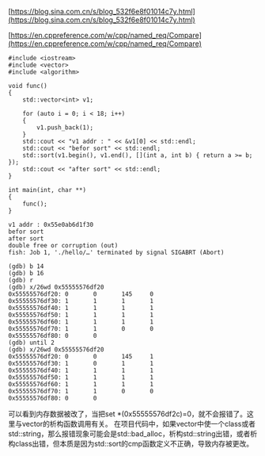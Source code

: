 [https://blog.sina.com.cn/s/blog_532f6e8f01014c7y.html](https://blog.sina.com.cn/s/blog_532f6e8f01014c7y.html)

[https://en.cppreference.com/w/cpp/named_req/Compare](https://en.cppreference.com/w/cpp/named_req/Compare)

```
#include <iostream>
#include <vector>
#include <algorithm>

void func()
{
    std::vector<int> v1;

    for (auto i = 0; i < 18; i++)
    {
        v1.push_back(1);
    }
    std::cout << "v1 addr : " << &v1[0] << std::endl;
    std::cout << "befor sort" << std::endl;
    std::sort(v1.begin(), v1.end(), [](int a, int b) { return a >= b; });
    std::cout << "after sort" << std::endl;
}

int main(int, char **)
{
    func();
}
```

```
v1 addr : 0x55e0ab6d1f30
befor sort
after sort
double free or corruption (out)
fish: Job 1, './hello/…' terminated by signal SIGABRT (Abort)
```

```
(gdb) b 14
(gdb) b 16
(gdb) r
(gdb) x/26wd 0x55555576df20
0x55555576df20: 0       0       145     0
0x55555576df30: 1       1       1       1
0x55555576df40: 1       1       1       1
0x55555576df50: 1       1       1       1
0x55555576df60: 1       1       1       1
0x55555576df70: 1       1       0       0
0x55555576df80: 0       0
(gdb) until 2
(gdb) x/26wd 0x55555576df20
0x55555576df20: 0       0       145     1
0x55555576df30: 1       0       1       1
0x55555576df40: 1       1       1       1
0x55555576df50: 1       1       1       1
0x55555576df60: 1       1       1       1
0x55555576df70: 1       1       0       0
0x55555576df80: 0       0
```
可以看到内存数据被改了，当把set *(0x55555576df2c)=0，就不会报错了。这里与vector的析构函数调用有关。
在项目代码中，如果vector中使一个class或者std::string，那么报错现象可能会是std::bad_alloc，析构std::string出错，或者析构class出错，但本质是因为std::sort的cmp函数定义不正确，导致内存被更改。
